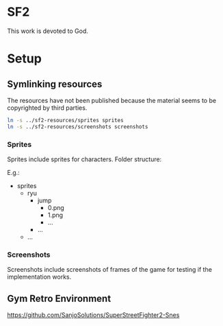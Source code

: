 # SF2

This work is devoted to God.

# Setup

## Symlinking resources

The resources have not been published
because the material seems to be copyrighted
by third parties.

```sh
ln -s ../sf2-resources/sprites sprites
ln -s ../sf2-resources/screenshots screenshots
```

### Sprites

Sprites include sprites for characters.
Folder structure:

E.g.:

* sprites
    * ryu
        * jump
            * 0.png
            * 1.png
            * ...
        * ...
    * ...

### Screenshots

Screenshots include screenshots of frames of the game
for testing if the implementation works.

## Gym Retro Environment

https://github.com/SanjoSolutions/SuperStreetFighter2-Snes
